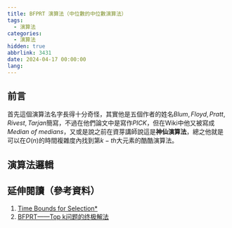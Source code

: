 ```yaml
---
title: BFPRT 演算法（中位數的中位數演算法）
tags:
  - 演算法
categories:
  - 演算法
hidden: true
abbrlink: 3431
date: 2024-04-17 00:00:00
lang:
---
```


## 前言

首先這個演算法名字長得十分奇怪，其實他是五個作者的姓名$Blum, Floyd, Pratt, Rivest, Tarjan$簡寫，不過在他們論文中是寫作$PICK$，但在Wiki中他又被寫成$Median\ of\ medians$，又或是說之前在資芽講師說這是**神仙演算法**，總之他就是可以在$O(n)$的時間複雜度內找到第$k-th$大元素的酷酷演算法。

<!--more-->

## 演算法邏輯



## 延伸閱讀（參考資料）

1. [Time Bounds for Selection*](https://zhuanlan.zhihu.com/p/291206708)
2. [BFPRT——Top k问题的终极解法](https://zhuanlan.zhihu.com/p/291206708)